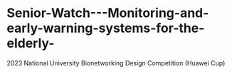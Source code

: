 # Senior-Watch---Monitoring-and-early-warning-systems-for-the-elderly-
2023 National University Bionetworking Design Competition (Huawei Cup)
